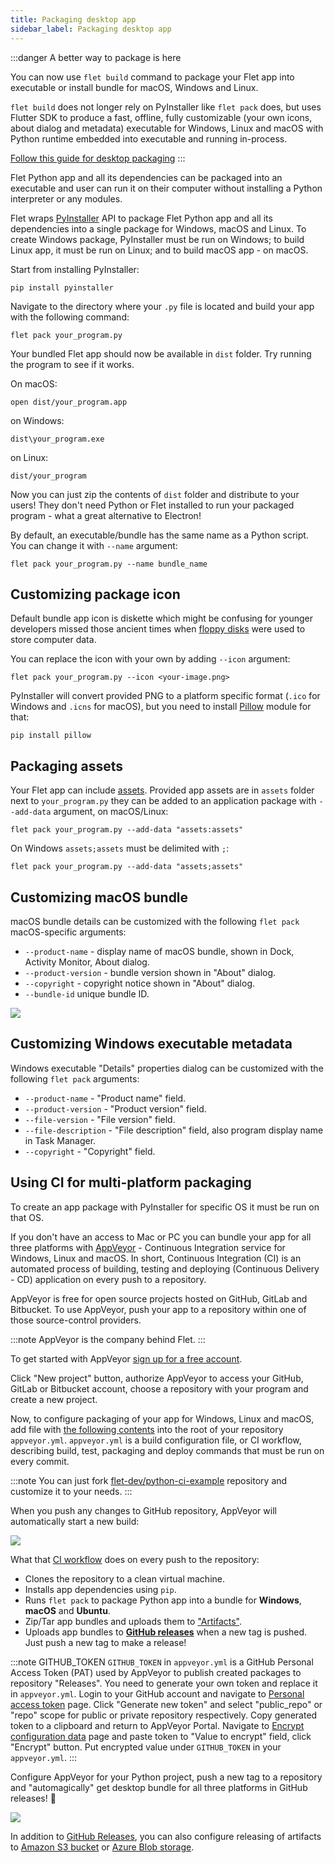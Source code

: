 ```yaml
---
title: Packaging desktop app
sidebar_label: Packaging desktop app
---
```


:::danger A better way to package is here

You can now use `flet build` command to package your Flet app into executable or install bundle for
macOS, Windows and Linux.

`flet build` does not longer rely on PyInstaller like `flet pack` does, but uses Flutter SDK to produce a fast, offline, fully customizable (your own icons, about dialog and metadata) executable for Windows, Linux and macOS with Python runtime embedded into executable and running in-process.

[Follow this guide for desktop packaging](packaging-app-for-distribution)
:::

Flet Python app and all its dependencies can be packaged into an executable and user can run it on their computer without installing a Python interpreter or any modules.

Flet wraps [PyInstaller](https://pyinstaller.org/en/stable/index.html) API to package Flet Python app and all its dependencies into a single package for Windows, macOS and Linux. To create Windows package, PyInstaller must be run on Windows; to build Linux app, it must be run on Linux; and to build macOS app - on macOS.

Start from installing PyInstaller:

```
pip install pyinstaller
```

Navigate to the directory where your `.py` file is located and build your app with the following command:

```
flet pack your_program.py
```

Your bundled Flet app should now be available in `dist` folder. Try running the program to see if it works.

On macOS:

```
open dist/your_program.app
```

on Windows:

```
dist\your_program.exe
```

on Linux:

```
dist/your_program
```

Now you can just zip the contents of `dist` folder and distribute to your users! They don't need Python or Flet installed to run your packaged program - what a great alternative to Electron!

By default, an executable/bundle has the same name as a Python script. You can change it with `--name` argument:

```
flet pack your_program.py --name bundle_name
```

## Customizing package icon

Default bundle app icon is diskette which might be confusing for younger developers missed those ancient times when [floppy disks](https://en.wikipedia.org/wiki/Floppy_disk) were used to store computer data.

You can replace the icon with your own by adding `--icon` argument:

```
flet pack your_program.py --icon <your-image.png>
```

PyInstaller will convert provided PNG to a platform specific format (`.ico` for Windows and `.icns` for macOS), but you need to install [Pillow](https://pillow.readthedocs.io/en/stable/) module for that:

```
pip install pillow
```

## Packaging assets

Your Flet app can include [assets](/docs/controls/image#src). Provided app assets are in `assets` folder next to `your_program.py` they can be added to an application package with `--add-data` argument, on macOS/Linux:

```
flet pack your_program.py --add-data "assets:assets"
```

On Windows `assets;assets` must be delimited with `;`:

```
flet pack your_program.py --add-data "assets;assets"
```

## Customizing macOS bundle

macOS bundle details can be customized with the following `flet pack` macOS-specific arguments:

* `--product-name` - display name of macOS bundle, shown in Dock, Activity Monitor, About dialog.
* `--product-version` - bundle version shown in "About" dialog.
* `--copyright` - copyright notice shown in "About" dialog.
* `--bundle-id` unique bundle ID.

<img src="/img/docs/getting-started/package-desktop/flet-app-bundle-about.png" className="screenshot-50" />

## Customizing Windows executable metadata

Windows executable "Details" properties dialog can be customized with the following `flet pack` arguments:

* `--product-name` - "Product name" field.
* `--product-version` - "Product version" field.
* `--file-version` - "File version" field.
* `--file-description` - "File description" field, also program display name in Task Manager.
* `--copyright` - "Copyright" field.

## Using CI for multi-platform packaging

To create an app package with PyInstaller for specific OS it must be run on that OS.

If you don't have an access to Mac or PC you can bundle your app for all three platforms with [AppVeyor](https://www.appveyor.com) - Continuous Integration service for Windows, Linux and macOS. In short, Continuous Integration (CI) is an automated process of building, testing and deploying (Continuous Delivery - CD) application on every push to a repository.

AppVeyor is free for open source projects hosted on GitHub, GitLab and Bitbucket. To use AppVeyor, push your app to a repository within one of those source-control providers.

:::note
AppVeyor is the company behind Flet.
:::

To get started with AppVeyor [sign up for a free account](https://ci.appveyor.com/signup).

Click "New project" button, authorize AppVeyor to access your GitHub, GitLab or Bitbucket account, choose a repository with your program and create a new project.

Now, to configure packaging of your app for Windows, Linux and macOS, add file with [the following contents](https://github.com/flet-dev/python-ci-example/blob/main/appveyor.yml) into the root of your repository `appveyor.yml`. `appveyor.yml` is a build configuration file, or CI workflow, describing build, test, packaging and deploy commands that must be run on every commit.

:::note
You can just fork [flet-dev/python-ci-example](https://github.com/flet-dev/python-ci-example) repository and customize it to your needs.
:::

When you push any changes to GitHub repository, AppVeyor will automatically start a new build:

<img src="/img/docs/getting-started/appveyor-ci-flet-python-project.png" className="screenshot-70" />

What that [CI workflow](https://ci.appveyor.com/project/flet-dev/python-ci-example) does on every push to the repository:

* Clones the repository to a clean virtual machine.
* Installs app dependencies using `pip`.
* Runs `flet pack` to package Python app into a bundle for **Windows**, **macOS** and **Ubuntu**.
* Zip/Tar app bundles and uploads them to ["Artifacts"](https://ci.appveyor.com/project/flet-dev/python-ci-example/build/job/g2j2lhstv04eyxcm/artifacts).
* Uploads app bundles to [**GitHub releases**](https://github.com/flet-dev/python-ci-example/releases) when a new tag is pushed. Just push a new tag to make a release!

:::note GITHUB_TOKEN
`GITHUB_TOKEN` in `appveyor.yml` is a GitHub Personal Access Token (PAT) used by AppVeyor to publish created packages to repository "Releases". You need to generate your own token and replace it in `appveyor.yml`. Login to your GitHub account and navigate to [Personal access token](https://github.com/settings/tokens) page. Click "Generate new token" and select "public_repo" or "repo" scope for public or private repository respectively. Copy generated token to a clipboard and return to AppVeyor Portal. Navigate to [Encrypt configuration data](https://ci.appveyor.com/tools/encrypt) page and paste token to "Value to encrypt" field, click "Encrypt" button. Put encrypted value under `GITHUB_TOKEN` in your `appveyor.yml`.
:::

Configure AppVeyor for your Python project, push a new tag to a repository and "automagically" get desktop bundle for all three platforms in GitHub releases! 🎉

<img src="/img/docs/getting-started/appveyor-ci-flet-github-releases.png" className="screenshot-70" />

In addition to [GitHub Releases](https://www.appveyor.com/docs/deployment/github/), you can also configure releasing of artifacts to [Amazon S3 bucket](https://www.appveyor.com/docs/deployment/amazon-s3/) or [Azure Blob storage](https://www.appveyor.com/docs/deployment/azure-blob/).